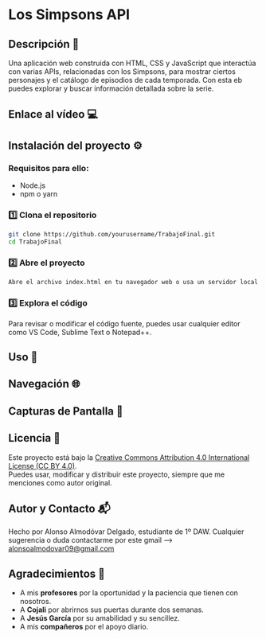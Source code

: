 # Los Simpsons API
## Descripción 📝
Una aplicación web construida con HTML, CSS y JavaScript que interactúa con varias APIs, relacionadas con los Simpsons, para mostrar ciertos personajes y el catálogo de episodios de cada temporada. Con esta eb puedes explorar y buscar información detallada sobre la serie.
## Enlace al vídeo 💻
## Instalación del proyecto ⚙️
### Requisitos para ello:
 - Node.js
 - npm o yarn
### 1️⃣ Clona el repositorio  
```sh
git clone https://github.com/yourusername/TrabajoFinal.git
cd TrabajoFinal
```
### 2️⃣ Abre el proyecto 
```sh
Abre el archivo index.html en tu navegador web o usa un servidor local para mejor compatibilidad.
```
### 3️⃣ Explora el código
Para revisar o modificar el código fuente, puedes usar cualquier editor como VS Code, Sublime Text o Notepad++.

## Uso 🚀

## Navegación 🌐
## Capturas de Pantalla 📸

## Licencia 📜
Este proyecto está bajo la [Creative Commons Attribution 4.0 International License (CC BY 4.0)](https://creativecommons.org/licenses/by/4.0/).  
Puedes usar, modificar y distribuir este proyecto, siempre que me menciones como autor original.
## Autor y Contacto 📬
Hecho por Alonso Almodóvar Delgado, estudiante de 1º DAW. Cualquier sugerencia o duda contactarme por este gmail --> alonsoalmodovar09@gmail.com 
## Agradecimientos 🙏
 - A mis **profesores** por la oportunidad y la paciencia que tienen con nosotros.
 - A **Cojali** por abrirnos sus puertas durante dos semanas.
 - A **Jesús García** por su amabilidad y su sencillez.
 - A mis **compañeros** por el apoyo diario.
